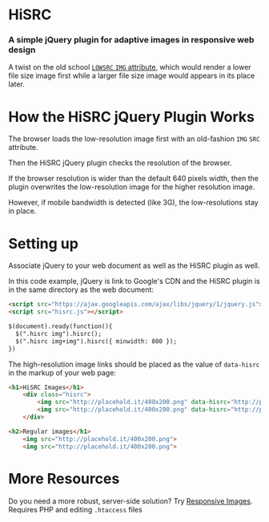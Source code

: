HiSRC
=====

### A simple jQuery plugin for adaptive images in responsive web design

A twist on the old school [`LOWSRC` `IMG` attribute](http://www.w3.org/TR/html5/obsolete.html#attr-img-lowsrc), which would render a lower file size image first while a larger file size image would appears in its place later.

How the HiSRC jQuery Plugin Works
=====

The browser loads the low-resolution image first with an old-fashion `IMG` `SRC` attribute.

Then the HiSRC jQuery plugin checks the resolution of the browser. 

If the browser resolution is wider than the default 640 pixels width, then the plugin overwrites the low-resolution image for the higher resolution image.

However, if mobile bandwidth is detected (like 3G), the low-resolutions stay in place. 

Setting up
=====

Associate jQuery to your web document as well as the HiSRC plugin as well.

In this code example, jQuery is link to Google's CDN and the HiSRC plugin is in the same directory as the web document:

```html
<script src="https://ajax.googleapis.com/ajax/libs/jquery/1/jquery.js"></script>
<script src="hisrc.js"></script>
```

```html
$(document).ready(function(){
  $(".hisrc img").hisrc();
  $(".hisrc img+img").hisrc({ minwidth: 800 });
})
```

The high-resolution image links should be placed as the value of `data-hisrc` in the markup of your web page:

```html
<h1>HiSRC Images</h1>	
	<div class="hisrc">
		<img src="http://placehold.it/400x200.png" data-hisrc="http://placehold.it/640x200.png">
		<img src="http://placehold.it/400x200.png" data-hisrc="http://placehold.it/800x200.png">
	</div>

<h2>Regular images</h1>	
	<img src="http://placehold.it/400x200.png">
	<img src="http://placehold.it/400x200.png">
```

More Resources
=====

Do you need a more robust, server-side solution? Try [Responsive Images](https://github.com/filamentgroup/Responsive-Images). Requires PHP and editing `.htaccess` files

